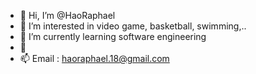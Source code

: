 - 👋 Hi, I’m @HaoRaphael
- 👀 I’m interested in video game, basketball, swimming,..
- 🌱 I’m currently learning software engineering
- 💞️ 
- 📫 Email : haoraphael.18@gmail.com

<!---
HaoRaphael/HaoRaphael is a ✨ special ✨ repository because its `README.md` (this file) appears on your GitHub profile.
You can click the Preview link to take a look at your changes.
--->
